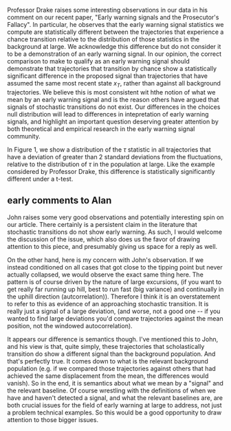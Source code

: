 

Professor Drake raises some interesting observations in our data in his comment on our recent paper, "Early warning signals and the Prosecutor's Fallacy".  In particular, he observes that the early warning signal statistics we compute are statistically different between the trajectories that experience a chance transition relative to the distribution of those statistics in the background at large.  We acknowledge this difference but do not consider it to be a demonstration of an early warning signal.  In our opinion, the correct comparison to make to qualify as an early warning signal should demonstrate that trajectories that transition by chance show a statistically significant difference in the proposed signal than trajectories that have assumed the same most recent state $x_T$, rather than against all background trajectories.  We believe this is most consistent wit hthe notion of what we mean by an early warning signal and is the reason others have argued that signals of stochastic transitions do not exist.  Our differences in the choices null distribution will lead to differences in intepretation of early warning signals, and highlight an important question deserving greater attention by both theoretical and empirical research in the early warning signal community.  

In Figure 1, we show a distribution of the $\tau$ statistic in all trajectories that have a deviation of greater than 2 standard deviations from the fluctuations, relative to the distribution of $\tau$ in the population at large.  Like the example considered by Professor Drake, this difference is statistically significantly different under a t-test. 




## early comments to Alan


John raises some very good observations and potentially interesting spin on our article.  There certainly is a persistent claim in the literature that stochastic transitions do not show early warning.  As such, I would welcome the discussion of the issue, which also does us the favor of drawing attention to this piece, and presumably giving us space for a reply as well.  

On the other hand, here is my concern with John's observation.  If we instead conditioned on all cases that got close to the tipping point but never actually collapsed, we would observe the exact same thing here.  The pattern is of course driven by the nature of large excursions, (if you want to get really far running up hill, best to run fast (big variance) and continually in the uphill direction (autcorrelation)).  Therefore I think it is an overstatement to refer to this as evidence of an approaching stochastic transition.  It is really just a signal of a large deviation, (and worse, not a good one -- if you wanted to find large deviations you'd compare trajectories against the mean position, not the windowed autocorrelation).  

It appears our difference is semantics though.  I've mentioned this to John, and his view is that, quite simply, these trajectories that scholastically transition do show a different signal than the background population.  And that's perfectly true.  It comes down to what is the relevant background population (e.g. if we compared those trajectories against others that had achieved the same displacement from the mean, the differences would vanish).  So in the end, it is semantics about what we mean by a "signal" and the relevant baseline.  Of course wrestling with the definitions of when we have and haven't detected a signal, and what the relevant baselines are, are both crucial issues for the field of early warning at large to address, not just a problem technical examples.  So this would be a good opportunity to draw attention to those bigger issues.   
